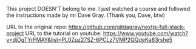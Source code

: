 This project DOESN'T belong to me. I just watched a course and followed the instructions made by mr Dave Gray. (Thank you, Dave, btw)

URL to the original repo: https://github.com/gitdagray/nextjs-full-stack-project
URL to the tutorial on youtube: https://www.youtube.com/watch?v=djDgTYrFMAY&list=PL0Zuz27SZ-6PCLz7VMP2QQdeKa83rshe5

